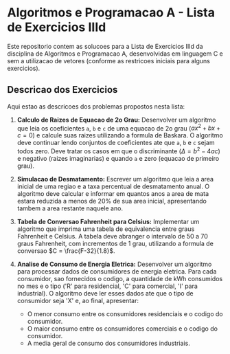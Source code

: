 # Algoritmos e Programacao A - Lista de Exercicios IIId

Este repositorio contem as solucoes para a Lista de Exercicios IIId da disciplina de Algoritmos e Programacao A, desenvolvidas em linguagem C e sem a utilizacao de vetores (conforme as restricoes iniciais para alguns exercicios).

## Descricao dos Exercicios

Aqui estao as descricoes dos problemas propostos nesta lista:

1.  **Calculo de Raizes de Equacao de 2o Grau:**
    Desenvolver um algoritmo que leia os coeficientes `a`, `b` e `c` de uma equacao de 2o grau ($ax^2 + bx + c = 0$) e calcule suas raizes utilizando a formula de Baskara. O algoritmo deve continuar lendo conjuntos de coeficientes ate que `a`, `b` e `c` sejam todos zero. Deve tratar os casos em que o discriminante ($\Delta = b^2 - 4ac$) e negativo (raizes imaginarias) e quando `a` e zero (equacao de primeiro grau).

2.  **Simulacao de Desmatamento:**
    Escrever um algoritmo que leia a area inicial de uma regiao e a taxa percentual de desmatamento anual. O algoritmo deve calcular e informar em quantos anos a area de mata estara reduzida a menos de 20% de sua area inicial, apresentando tambem a area restante naquele ano.

3.  **Tabela de Conversao Fahrenheit para Celsius:**
    Implementar um algoritmo que imprima uma tabela de equivalencia entre graus Fahrenheit e Celsius. A tabela deve abranger o intervalo de 50 a 70 graus Fahrenheit, com incrementos de 1 grau, utilizando a formula de conversao $C = \frac{F-32}{1.8}$.

4.  **Analise de Consumo de Energia Eletrica:**
    Desenvolver um algoritmo para processar dados de consumidores de energia eletrica. Para cada consumidor, sao fornecidos o codigo, a quantidade de kWh consumidos no mes e o tipo ('R' para residencial, 'C' para comercial, 'I' para industrial). O algoritmo deve ler esses dados ate que o tipo de consumidor seja 'X' e, ao final, apresentar:
    * O menor consumo entre os consumidores residenciais e o codigo do consumidor.
    * O maior consumo entre os consumidores comerciais e o codigo do consumidor.
    * A media geral de consumo dos consumidores industriais.
